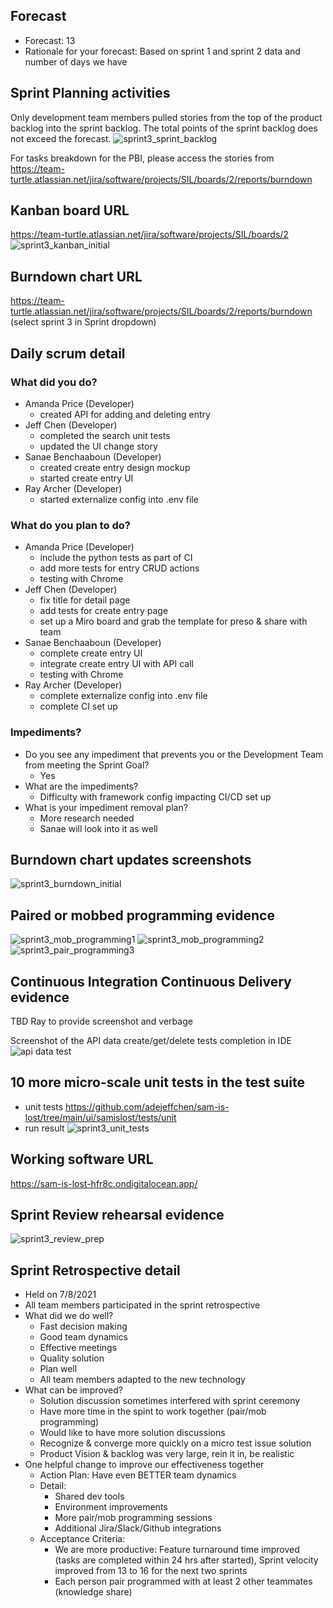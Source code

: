 ## Forecast 
  * Forecast: 13
  * Rationale for your forecast: Based on sprint 1 and sprint 2 data and number of days we have
## Sprint Planning activities
Only development team members pulled stories from the top of the product backlog into the sprint backlog.
The total points of the sprint backlog does not exceed the forecast.
![sprint3_sprint_backlog](/project-part-2/sprint3_sprint_backlog.png)

For tasks breakdown for the PBI, please access the stories from https://team-turtle.atlassian.net/jira/software/projects/SIL/boards/2/reports/burndown

## Kanban board URL
https://team-turtle.atlassian.net/jira/software/projects/SIL/boards/2
![sprint3_kanban_initial](/project-part-2/sprint3_kanban_initial.png)

## Burndown chart URL
https://team-turtle.atlassian.net/jira/software/projects/SIL/boards/2/reports/burndown (select sprint 3 in Sprint dropdown)

## Daily scrum detail
### What did you do?
* Amanda Price (Developer)
  * created API for adding and deleting entry 
* Jeff Chen (Developer)
  * completed the search unit tests
  * updated the UI change story 
* Sanae Benchaaboun (Developer)
  * created create entry design mockup
  * started create entry UI 
* Ray Archer (Developer)
  * started externalize config into .env file
### What do you plan to do?
* Amanda Price (Developer)
  * include the python tests as part of CI 
  * add more tests for entry CRUD actions 
  * testing with Chrome
* Jeff Chen (Developer)
  * fix title for detail page 
  * add tests for create entry page 
  * set up a Miro board and grab the template for preso & share with team 
* Sanae Benchaaboun (Developer)
  * complete create entry UI 
  * integrate create entry UI with API call
  * testing with Chrome 
* Ray Archer (Developer)
  * complete externalize config into .env file
  * complete CI set up
### Impediments?
* Do you see any impediment that prevents you or the Development Team from meeting the Sprint Goal? 
  * Yes
* What are the impediments?
  * Difficulty with framework config impacting CI/CD set up
* What is your impediment removal plan? 
  * More research needed 
  * Sanae will look into it as well 
## Burndown chart updates screenshots 
![sprint3_burndown_initial](/project-part-2/sprint3_burndown_initial.png)

## Paired or mobbed programming evidence 
![sprint3_mob_programming1](/project-part-2/sprint3_mod_programming1.png)
![sprint3_mob_programming2](/project-part-2/sprint3_mod_programming2.png)
![sprint3_pair_programming3](/project-part-2/pair_0707.png)

## Continuous Integration Continuous Delivery evidence 
TBD Ray to provide screenshot and verbage 

Screenshot of the API data create/get/delete tests completion in IDE
![api data test](/project-part-2/api_test.png)

## 10 more micro-scale unit tests in the test suite 
* unit tests https://github.com/adejeffchen/sam-is-lost/tree/main/ui/samislost/tests/unit
* run result
![sprint3_unit_tests](/project-part-2/sprint3_unit_tests.png)

## Working software URL
https://sam-is-lost-hfr8c.ondigitalocean.app/

## Sprint Review rehearsal evidence  
![sprint3_review_prep](/project-part-2/sprint3_review_prep.png)

## Sprint Retrospective detail 
* Held on 7/8/2021 
* All team members participated in the sprint retrospective
* What did we do well?
  * Fast decision making
  * Good team dynamics
  * Effective meetings
  * Quality solution
  * Plan well
  * All team members adapted to the new technology
* What can be improved?
  * Solution discussion sometimes interfered with sprint ceremony
  * Have more time in the spint to work together (pair/mob programming)
  * Would like to have more solution discussions
  * Recognize & converge more quickly on a micro test issue solution
  * Product Vision & backlog was very large, rein it in, be realistic
* One helpful change to improve our effectiveness together 
  * Action Plan: Have even BETTER team dynamics
  * Detail:
    * Shared dev tools
    * Environment improvements
    * More pair/mob programming sessions
    * Additional Jira/Slack/Github integrations
  * Acceptance Criteria:
    * We are more productive: Feature turnaround time improved (tasks are completed within 24 hrs after started), Sprint velocity improved from 13 to 16 for the next two sprints
    * Each person pair programmed with at least 2 other teammates (knowledge share)
